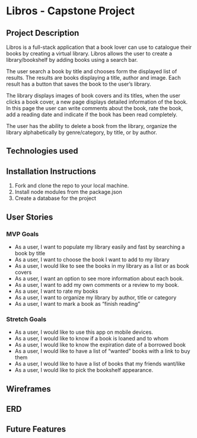 # Libros - Capstone Project


## Project Description 
Libros is a full-stack application that a book lover can use to catalogue their books by creating a virtual library. Libros allows the user to create a library/bookshelf by adding books using a search bar. 

The user search a book by title and chooses form the displayed list of results. The results are books displaying a title, author and image. Each result has a button that saves the book to the user’s library.

The library displays images of book covers and its titles, when the user clicks a book cover, a new page displays detailed information of the book. In this page the user can write comments about the book, rate the book, add a reading date and indicate if the book has been read completely. 

The user has the ability to delete a book from the library, organize the library alphabetically by genre/category, by title, or by author.

## Technologies used

## Installation Instructions
1. Fork and clone the repo to your local machine.
2. Install node modules from the package.json
3. Create a database for the project


## User Stories
### MVP Goals
- As a user, I want to populate my library easily and fast by searching a book by title
- As a user, I want to choose the book I want to add to my library 
- As a user, I would like to see the books in my library as a list or as book covers 
- As a user, I want an option to see more information about each book.
- As a user, I want to add my own comments or a review to my book.
- As a user, I want to rate my books 
- As a user, I want to organize my library by author, title or category
- As a user, I want to mark a book as “finish reading”

### Stretch Goals
- As a user, I would like to use this app on mobile devices.
- As a user, I would like to know if a book is loaned and to whom
- As a user, I would like to know the expiration date of a borrowed book 
- As a user, I would like to have a list of “wanted” books with a link to buy them
- As a user, I would like to have a list of books that my friends want/like
- As a user, I would like to pick the bookshelf appearance.


## Wireframes

## ERD

## Future Features



